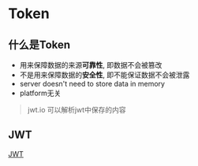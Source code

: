 # Token

## 什么是Token

- 用来保障数据的来源**可靠性**, 即数据不会被篡改
- 不是用来保障数据的**安全性**, 即不能保证数据不会被泄露
- server doesn't need to store data in memory
- platform无关

> jwt.io 可以解析jwt中保存的内容

## JWT

[JWT](./http-token-jwt.md)



